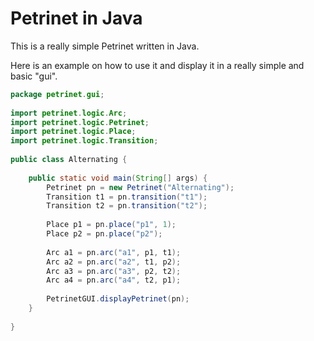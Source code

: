 # Petrinet in Java

This is a really simple Petrinet written in Java.

Here is an example on how to use it and display it in a really simple and basic "gui".

```java
package petrinet.gui;
 
import petrinet.logic.Arc;
import petrinet.logic.Petrinet;
import petrinet.logic.Place;
import petrinet.logic.Transition;
 
public class Alternating {
 
    public static void main(String[] args) {
        Petrinet pn = new Petrinet("Alternating");
        Transition t1 = pn.transition("t1");
        Transition t2 = pn.transition("t2");
 
        Place p1 = pn.place("p1", 1);
        Place p2 = pn.place("p2");
        
        Arc a1 = pn.arc("a1", p1, t1);
        Arc a2 = pn.arc("a2", t1, p2);
        Arc a3 = pn.arc("a3", p2, t2);
        Arc a4 = pn.arc("a4", t2, p1);
 
        PetrinetGUI.displayPetrinet(pn);
    }
    
}
```
